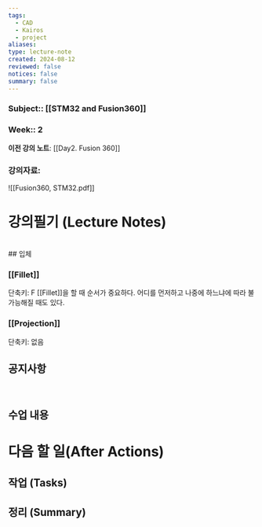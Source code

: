 ```yaml
---
tags:
  - CAD
  - Kairos
  - project
aliases: 
type: lecture-note
created: 2024-08-12
reviewed: false
notices: false
summary: false
---
```

### **Subject**:: [[STM32 and Fusion360]]
### **Week**:: 2

**이전 강의 노트**: [[Day2. Fusion 360]]

### 강의자료: 
![[Fusion360, STM32.pdf]]

# 강의필기 (Lecture Notes)
<br>
## 입체

### [[Fillet]]
단축키: F
[[Fillet]]을 할 때 순서가 중요하다. 어디를 먼저하고 나중에 하느냐에 따라 불가능해질 때도 있다. 

### [[Projection]]
단축키: 없음

## 공지사항
<br>


## 수업 내용


# 다음 할 일(After Actions)
## 작업 (Tasks)


## 정리 (Summary)



